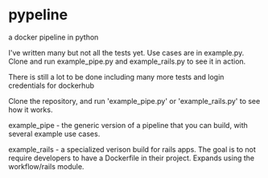 # pypeline
a docker pipeline in python

I've written many but not all the tests yet. Use cases are in example.py. Clone and run example_pipe.py and example_rails.py to see it in action.

There is still a lot to be done including many more tests and login credentials for dockerhub

Clone the repository, and run 'example_pipe.py' or 'example_rails.py' to see how it works. 

example_pipe - the generic version of a pipeline that you can build, with several example use cases.

example_rails - a specialized verison build for rails apps. The goal is to not require developers to have a Dockerfile in their project. Expands using the workflow/rails module.
